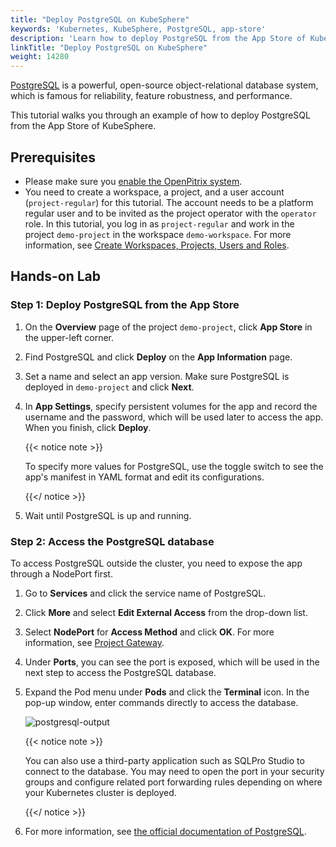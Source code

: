 ```yaml
---
title: "Deploy PostgreSQL on KubeSphere"
keywords: 'Kubernetes, KubeSphere, PostgreSQL, app-store'
description: 'Learn how to deploy PostgreSQL from the App Store of KubeSphere and access its service.'
linkTitle: "Deploy PostgreSQL on KubeSphere"
weight: 14280
---
```


[PostgreSQL](https://www.postgresql.org/) is a powerful, open-source object-relational database system, which is famous for reliability, feature robustness, and performance.

This tutorial walks you through an example of how to deploy PostgreSQL from the App Store of KubeSphere.

## Prerequisites

- Please make sure you [enable the OpenPitrix system](../../../pluggable-components/app-store/).
- You need to create a workspace, a project, and a user account (`project-regular`) for this tutorial. The account needs to be a platform regular user and to be invited as the project operator with the `operator` role. In this tutorial, you log in as `project-regular` and work in the project `demo-project` in the workspace `demo-workspace`. For more information, see [Create Workspaces, Projects, Users and Roles](../../../quick-start/create-workspace-and-project/).

## Hands-on Lab

### Step 1: Deploy PostgreSQL from the App Store

1. On the **Overview** page of the project `demo-project`, click **App Store** in the upper-left corner.

2. Find PostgreSQL and click **Deploy** on the **App Information** page.

3. Set a name and select an app version. Make sure PostgreSQL is deployed in `demo-project` and click **Next**.

4. In **App Settings**, specify persistent volumes for the app and record the username and the password, which will be used later to access the app. When you finish, click **Deploy**.

   {{< notice note >}} 

   To specify more values for PostgreSQL, use the toggle switch to see the app's manifest in YAML format and edit its configurations.

   {{</ notice >}} 

5. Wait until PostgreSQL is up and running.

### Step 2: Access the PostgreSQL database

To access PostgreSQL outside the cluster, you need to expose the app through a NodePort first.

1. Go to **Services** and click the service name of PostgreSQL.

2. Click **More** and select **Edit External Access** from the drop-down list.

3. Select **NodePort** for **Access Method** and click **OK**. For more information, see [Project Gateway](../../../project-administration/project-gateway/).

4. Under **Ports**, you can see the port is exposed, which will be used in the next step to access the PostgreSQL database.

5. Expand the Pod menu under **Pods** and click the **Terminal** icon. In the pop-up window, enter commands directly to access the database.

   ![postgresql-output](/images/docs/appstore/built-in-apps/postgresql-app/postgresql-output.png)

   {{< notice note >}}

   You can also use a third-party application such as SQLPro Studio to connect to the database. You may need to open the port in your security groups and configure related port forwarding rules depending on where your Kubernetes cluster is deployed.

   {{</ notice >}} 

6. For more information, see [the official documentation of PostgreSQL](https://www.postgresql.org/docs/).